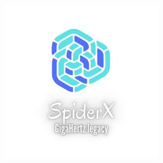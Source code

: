 <center>
  <img src="https://raw.githubusercontent.com/GigaHertzLegacy-SpiderX/GigaHertzLegacy-SpiderX/main/gh.png">
</center>
